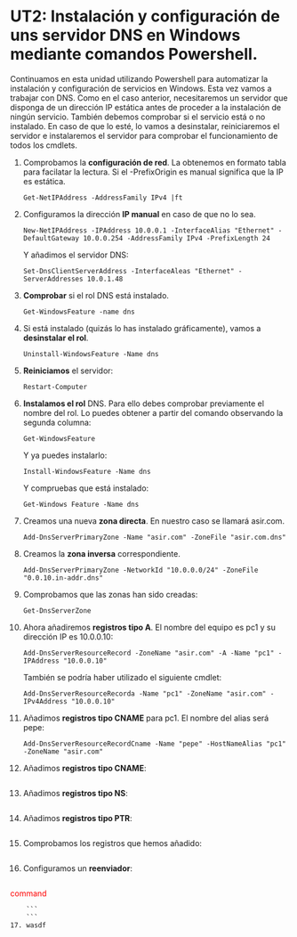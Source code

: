 # UT2: Instalación y configuración de uns servidor DNS en Windows mediante comandos Powershell. 

Continuamos en esta unidad utilizando Powershell para automatizar la instalación y configuración de servicios en Windows. Esta vez vamos a trabajar con DNS. 
Como en el caso anterior, necesitaremos un servidor que disponga de un dirección IP estática antes de proceder a la instalación de ningún servicio. También debemos comprobar si el servicio está o no instalado. En caso de que lo esté, lo vamos a desinstalar, reiniciaremos el servidor e instalaremos el servidor para comprobar el funcionamiento de todos los cmdlets. 

1. Comprobamos la **configuración de red**. La obtenemos en formato tabla para facilatar la lectura. Si el -PrefixOrigin es manual significa que la IP es estática.
 
	```
	Get-NetIPAddress -AddressFamily IPv4 |ft
	```

2. Configuramos la dirección **IP manual** en caso de que no lo sea. 

	```
	New-NetIPAddress -IPAddress 10.0.0.1 -InterfaceAlias "Ethernet" -DefaultGateway 10.0.0.254 -AddressFamily IPv4 -PrefixLength 24
	```
	Y añadimos el servidor DNS:
	
	```
	Set-DnsClientServerAddress -InterfaceAleas "Ethernet" -ServerAddresses 10.0.1.48
	```

3. **Comprobar** si el rol DNS está instalado. 

	```
	Get-WindowsFeature -name dns
	```

4. Si está instalado (quizás lo has instalado gráficamente), vamos a **desinstalar el rol**. 

	```
	Uninstall-WindowsFeature -Name dns
	```

5. **Reiniciamos** el servidor:
	
	```
	Restart-Computer
	```

6. **Instalamos el rol** DNS. Para ello debes comprobar previamente el nombre del rol. Lo puedes obtener a partir del comando observando la segunda columna:
	
	```
	Get-WindowsFeature 
	```
	Y ya puedes instalarlo: 
	
	```
	Install-WindowsFeature -Name dns
	```
	Y compruebas que está instalado:

	```
	Get-Windows Feature -Name dns
	```

7. Creamos una nueva **zona directa**. En nuestro caso se llamará asir.com. 

	```
	Add-DnsServerPrimaryZone -Name "asir.com" -ZoneFile "asir.com.dns"
	```

8. Creamos la **zona inversa** correspondiente. 

	```
	Add-DnsServerPrimaryZone -NetworkId "10.0.0.0/24" -ZoneFile "0.0.10.in-addr.dns"
	```

9. Comprobamos que las zonas han sido creadas: 
	
	```
	Get-DnsServerZone
	```
10. Ahora añadiremos **registros tipo A**. El nombre del equipo es pc1 y su dirección IP es 10.0.0.10:
	
	```
	Add-DnsServerResourceRecord -ZoneName "asir.com" -A -Name "pc1" -IPAddress "10.0.0.10"
	```
	También se podría haber utilizado el siguiente cmdlet:
	
	```
	Add-DnsServerResourceRecorda -Name "pc1" -ZoneName "asir.com" -IPv4Address "10.0.0.10"
	```
	
11. Añadimos **registros tipo CNAME** para pc1. El nombre del alias será pepe:
	
	```
	Add-DnsServerResourceRecordCname -Name "pepe" -HostNameAlias "pc1" -ZoneName "asir.com"
	```
12. Añadimos **registros tipo CNAME**:
	
	```
	```
13. Añadimos **registros tipo NS**:

	```
	```
14. Añadimos **registros tipo PTR**:
	
	```
	```

15. Comprobamos los registros que hemos añadido:
	
	```
	```
16. Configuramos un **reenviador**:

	``` html
<font color="red"> command </font>
```
	```
	```
17. wasdf


